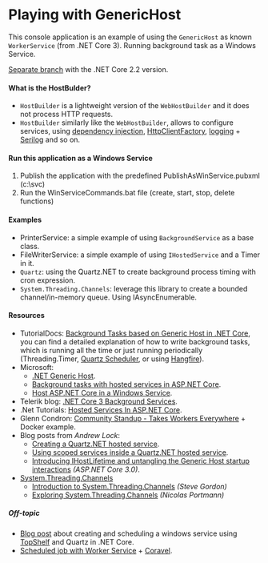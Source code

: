 # Playing with GenericHost
This console application is an example of using the `GenericHost` as known `WorkerService` (from .NET Core 3). Running background task as a Windows Service.

[Separate branch](https://github.com/19balazs86/PlayingWithGenericHost/tree/netcoreapp2.2) with the .NET Core 2.2 version.

#### What is the HostBulder?
- `HostBuilder` is a lightweight version of the `WebHostBuilder` and it does not process HTTP requests.
- `HostBuilder` similarly like the `WebHostBuilder`, allows to configure services, using [dependency injection](https://docs.microsoft.com/en-ie/aspnet/core/fundamentals/dependency-injection?view=aspnetcore-3.0), [HttpClientFactory](https://docs.microsoft.com/en-ie/aspnet/core/fundamentals/http-requests?view=aspnetcore-3.0), [logging](https://docs.microsoft.com/en-ie/aspnet/core/fundamentals/logging/?view=aspnetcore-3.0) + [Serilog](https://github.com/serilog/serilog-extensions-hosting) and so on.

#### Run this application as a Windows Service
1. Publish the application with the predefined PublishAsWinService.pubxml (c:\svc)
2. Run the WinServiceCommands.bat file (create, start, stop, delete functions)

#### Examples
- PrinterService: a simple example of using `BackgroundService` as a base class.
- FileWriterService: a simple example of using `IHostedService` and a Timer in it.
- `Quartz`: using the Quartz.NET to create background process timing with cron expression.
- `System.Threading.Channels`: leverage this library to create a bounded channel/in-memory queue. Using IAsyncEnumerable.

#### Resources
- TutorialDocs: [Background Tasks based on Generic Host in .NET Core](https://www.tutorialdocs.com/article/dotnet-generic-host.html), you can find a detailed explanation of how to write background tasks, which is running all the time or just running periodically (Threading.Timer, [Quartz Scheduler](https://www.quartz-scheduler.net/), or using [Hangfire](https://www.hangfire.io)).
- Microsoft:
  - [.NET Generic Host](https://docs.microsoft.com/en-ie/aspnet/core/fundamentals/host/generic-host?view=aspnetcore-3.0).
  - [Background tasks with hosted services in ASP.NET Core](https://docs.microsoft.com/en-ie/aspnet/core/fundamentals/host/hosted-services?view=aspnetcore-3.0).
  - [Host ASP.NET Core in a Windows Service](https://docs.microsoft.com/en-us/aspnet/core/host-and-deploy/windows-service?view=aspnetcore-3.0).
- Telerik blog: [.NET Core 3 Background Services](https://www.telerik.com/blogs/.net-core-background-services).
- .Net Tutorials: [Hosted Services In ASP.NET Core](https://dotnetcoretutorials.com/2019/01/13/hosted-services-in-asp-net-core).
- Glenn Condron: [Community Standup - Takes Workers Everywhere](https://www.youtube.com/watch?v=5AEqA035o5I&feature=youtu.be&t=1709) + Docker example.
- Blog posts from *Andrew Lock*:
  - [Creating a Quartz.NET hosted service](https://andrewlock.net/creating-a-quartz-net-hosted-service-with-asp-net-core/).
  - [Using scoped services inside a Quartz.NET hosted service](https://andrewlock.net/using-scoped-services-inside-a-quartz-net-hosted-service-with-asp-net-core/).
  - [Introducing IHostLifetime and untangling the Generic Host startup interactions](https://andrewlock.net/introducing-ihostlifetime-and-untangling-the-generic-host-startup-interactions/) *(ASP.NET Core 3.0)*.
- [System.Threading.Channels](https://docs.microsoft.com/en-us/dotnet/api/system.threading.channels?view=dotnet-plat-ext-3.0)
  - [Introduction to System.Threading.Channels](https://www.stevejgordon.co.uk/an-introduction-to-system-threading-channels) *(Steve Gordon)*
  - [Exploring System.Threading.Channels](https://ndportmann.com/system-threading-channels/) *(Nicolas Portmann)*

##### Off-topic
- [Blog post](https://medium.com/cheranga/creating-and-scheduling-a-windows-service-using-topshelf-and-quartz-in-net-core-aae68b8390c) about creating and scheduling a windows service using [TopShelf](http://topshelf-project.com/) and Quartz in .NET Core.
- [Scheduled job with Worker Service](https://dev.to/jamesmh/building-a-net-core-scheduled-job-worker-service-376h) + [Coravel](https://github.com/jamesmh/coravel).
